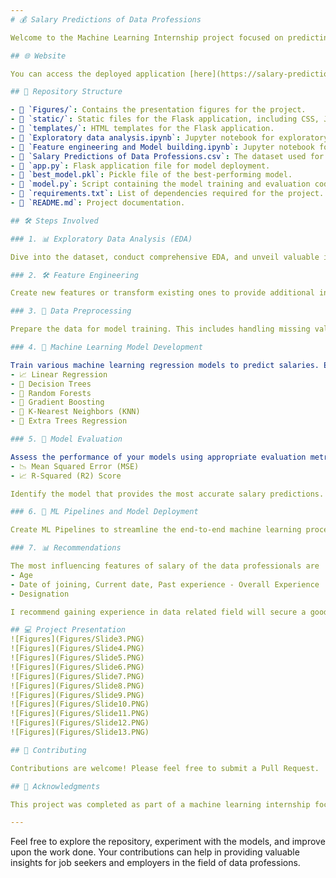 ```yaml
---
# 💰 Salary Predictions of Data Professions 

Welcome to the Machine Learning Internship project focused on predicting the salaries of data professionals. This repository contains the code, data, and documentation for building a predictive model for salaries in the data profession domain.

## 🌐 Website

You can access the deployed application [here](https://salary-prediction-api-4n6g.onrender.com). (Please wait 2 to 3 minutes) 

## 📂 Repository Structure

- 📁 `Figures/`: Contains the presentation figures for the project.
- 📁 `static/`: Static files for the Flask application, including CSS, JavaScript and images.
- 📁 `templates/`: HTML templates for the Flask application.
- 📄 `Exploratory data analysis.ipynb`: Jupyter notebook for exploratory data analysis.
- 📄 `Feature engineering and Model building.ipynb`: Jupyter notebook for feature engineering and model development.
- 📄 `Salary Predictions of Data Professions.csv`: The dataset used for the project.
- 📄 `app.py`: Flask application file for model deployment.
- 📄 `best_model.pkl`: Pickle file of the best-performing model.
- 📄 `model.py`: Script containing the model training and evaluation code.
- 📄 `requirements.txt`: List of dependencies required for the project.
- 📜 `README.md`: Project documentation.

## 🛠️ Steps Involved

### 1. 📊 Exploratory Data Analysis (EDA)

Dive into the dataset, conduct comprehensive EDA, and unveil valuable insights about data professionals' salaries. EDA involves data visualization, summary statistics, and identifying patterns in the data.

### 2. 🛠️ Feature Engineering

Create new features or transform existing ones to provide additional insights or improve model performance. Feature engineering involves deriving features related to experience, job role, and performance.

### 3. 🧹 Data Preprocessing

Prepare the data for model training. This includes handling missing values, encoding categorical variables, and scaling or normalizing features as needed.

### 4. 🤖 Machine Learning Model Development

Train various machine learning regression models to predict salaries. Experiment with different algorithms such as:
- 📈 Linear Regression
- 🌳 Decision Trees
- 🌲 Random Forests
- 🚀 Gradient Boosting
- 🤝 K-Nearest Neighbors (KNN)
- 🌟 Extra Trees Regression

### 5. 🧮 Model Evaluation

Assess the performance of your models using appropriate evaluation metrics like:
- 📉 Mean Squared Error (MSE)
- 📈 R-Squared (R2) Score

Identify the model that provides the most accurate salary predictions. In this project, Gradient Boosting was found to be the best-performing model based on MSE and R2 score.

### 6. 🚀 ML Pipelines and Model Deployment

Create ML Pipelines to streamline the end-to-end machine learning process, from data preprocessing to model training. Deploy the model using Flask and host it on Render cloud service for generating predictions for unseen data.

### 7. 📊 Recommendations

The most influencing features of salary of the data professionals are
- Age
- Date of joining, Current date, Past experience - Overall Experience
- Designation

I recommend gaining experience in data related field will secure a good paying role

## 💻 Project Presentation 
![Figures](Figures/Slide3.PNG)
![Figures](Figures/Slide4.PNG)
![Figures](Figures/Slide5.PNG)
![Figures](Figures/Slide6.PNG)
![Figures](Figures/Slide7.PNG)
![Figures](Figures/Slide8.PNG)
![Figures](Figures/Slide9.PNG)
![Figures](Figures/Slide10.PNG)
![Figures](Figures/Slide11.PNG)
![Figures](Figures/Slide12.PNG)
![Figures](Figures/Slide13.PNG)

## 🤝 Contributing

Contributions are welcome! Please feel free to submit a Pull Request.

## 🙏 Acknowledgments

This project was completed as part of a machine learning internship focused on predicting salaries of data professionals. Special thanks to the internship providers for giving me this wonderful oppurtunity.

---
```


Feel free to explore the repository, experiment with the models, and improve upon the work done. Your contributions can help in providing valuable insights for job seekers and employers in the field of data professions.
